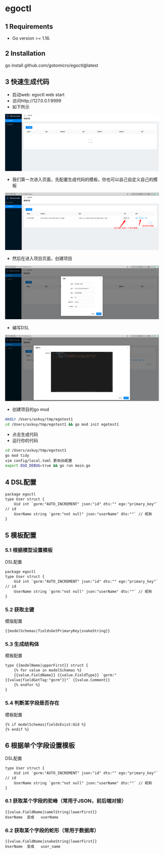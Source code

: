 # egoctl
## 1 Requirements
- Go version >= 1.16.

## 2 Installation
go install github.com/gotomicro/egoctl@latest


## 3 快速生成代码
* 启动web: egoctl web start
* 访问http://127.0.0.1:9999
* 如下所示

![](./docs/images/lowcode-home.png)

* 我们第一次进入页面，先配置生成代码的模板，你也可以自己自定义自己的模板

![](./docs/images/lowcode-template.png)

* 然后在进入项目页面，创建项目

![](./docs/images/lowcode-projects.png)

* 编写DSL

![](./docs/images/lowcode-dsl.png)

* 创建项目的go mod
```bash
mkdir /Users/askuy/tmp/egotest1 
cd /Users/askuy/tmp/egotest1 && go mod init egotest1
```
* 点击生成代码
* 运行你的代码
```bash
cd /Users/askuy/tmp/egotest1
go mod tidy
vim config/local.toml 更改db配置
export EGO_DEBUG=true && go run main.go
```

## 4 DSL配置
```
package egoctl
type User struct {
	Uid int `gorm:"AUTO_INCREMENT" json:"id" dto:"" ego:"primary_key"`    // id
    UserName string `gorm:"not null" json:"userName" dto:""` // 昵称
}
```


## 5 模板配置
### 5.1 根据模型设置模板
DSL配置
```
package egoctl
type User struct {
	Uid int `gorm:"AUTO_INCREMENT" json:"id" dto:"" ego:"primary_key"`                      // id
    UserName string `gorm:"not null" json:"userName" dto:""` // 昵称
}
```
### 5.2 获取主键 
模版配置
```
{{modelSchemas|fieldsGetPrimaryKey|snakeString}}
```

### 5.3 生成结构体
模板配置
```
type {{modelName|upperFirst}} struct {
	{% for value in modelSchemas %}
	{{value.FieldName}} {{value.FieldType}} `gorm:"{{value|fieldGetTag:"gorm"}}"` {{value.Comment}}
	{% endfor %}
}
```

### 5.4 判断某字段是否存在
模板配置
```
{% if modelSchemas|fieldsExist:Uid %}
{% endif %}
```

## 6 根据单个字段设置模板
DSL配置
```
type User struct {
	Uid int `gorm:"AUTO_INCREMENT" json:"id" dto:"" ego:"primary_key"`                      // id
    UserName string `gorm:"not null" json:"userName" dto:""` // 昵称
}
```

### 6.1 获取某个字段的驼峰（常用于JSON，前后端对接）
```
{{value.FieldName|camelString|lowerFirst}}
UserName  变成   userName
```

### 6.2 获取某个字段的蛇形（常用于数据库）
```
{{value.FieldName|snakeString|lowerFirst}}
UserName  变成   user_name
```
